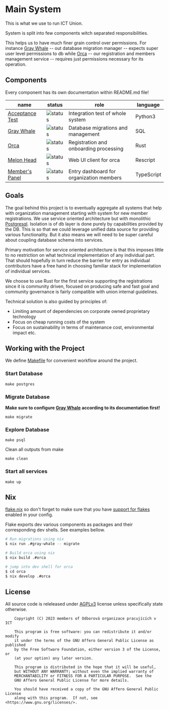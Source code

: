 # Main System

This is what we use to run ICT Union.

System is split into few components witch separated responsibilities.

This helps us to have much finer grain control over permissions.
For instance [Gray Whale](gray-whale) -- out database migration manager --
expects super user level permissions to db
while [Orca](orca) -- our registration and members management service --
requires just permissions necessary for its operation.

## Components

Every component has its own documentation within README.md file!

| name                                         | status                                                                                                               | role                                      | language   |
|----------------------------------------------|----------------------------------------------------------------------------------------------------------------------|-------------------------------------------|------------|
| [Acceptance Test](acceptance-test)           | ![status](https://github.com/ictunion/main-system/actions/workflows/acceptance-test.yaml/badge.svg?branch=main)      | Integration test of whole system          | Python3    |
| [Gray Whale](gray-whale)                     | ![status](https://github.com/ictunion/main-system/actions/workflows/gray-whale.yaml/badge.svg?branch=main)           | Database migrations and management        | SQL        |
| [Orca](orca)                                 | ![status](https://github.com/ictunion/main-system/actions/workflows/orca.yaml/badge.svg?branch=main)                 | Registration and onboarding processing    | Rust       |
| [Melon Head](melon-head)                     | ![status](https://github.com/ictunion/main-system/actions/workflows/melon-head.yaml/badge.svg?branch=main)           | Web UI client for orca                    | Rescript   |
| [Member's Panel](members-panel)              | ![status](https://github.com/ictunion/main-system/actions/workflows/members-panel.yaml/badge.svg?branch=main)        | Entry dashboard for organization members  | TypeScript |

## Goals

The goal behind this project is to eventually aggregate all systems that help
with organization management starting with system for new member registrations.
We use service oriented architecture but with monolithic [Postgresql](https://www.postgresql.org/).
Isolation is of db layer is done purely by capabilities provided by the DB.
This is so that we could leverage unified data source for providing various functionality.
But it also means we will need to be super careful about coupling database schema into services.

Primary motivation for service oriented architecture is that this imposes little to no restriction
on what technical implementation of any individual part. That should hopefully in turn reduce
the barrier for entry as individual contributors have a free hand in choosing familiar stack for
implementation of individual services.

We choose to use Rust for the first service supporting the registrations since it is community driven,
focused on producing safe and fast goal and community governance is fairly compatible with union internal
guidelines.

Technical solution is also guided by principles of:

- Limiting amount of dependencies on corporate owned proprietary technology
- Focus on cheap running costs of the system
- Focus on sustainability in terms of maintenance cost, environmental impact etc.

## Working with the Project

We define [Makefile](Makefile) for convenient workflow around the project.

### Start Database

```
make postgres
```

### Migrate Database

__Make sure to configure [Gray Whale](gray-whale) according to its documentation first!__

```
make migrate
```

### Explore Database

```
make psql
```

Clean all outputs from make

```
make clean
```

### Start all services

```
make up
```

## Nix

[flake.nix](https://nixos.wiki/wiki/Flakes) so don't forget to make sure that you have [support for flakes](https://nixos.wiki/wiki/Flakes) enabled in your config.

Flake exports dev various components as packages and their corresponding dev shells. See examples bellow.

```bash
# Run migrations using nix
$ nix run .#gray-whale -- migrate

# Build orca using nix
$ nix build .#orca

# jump into dev shell for orca
$ cd orca
$ nix develop .#orca
```

## License

All source code is releleased under [AGPLv3](LICENSE) license unless specifically state otherwise.

````
    Copyright (C) 2023 members of Odborová organizace pracujících v ICT

    This program is free software: you can redistribute it and/or modify
    it under the terms of the GNU Affero General Public License as published
    by the Free Software Foundation, either version 3 of the License, or
    (at your option) any later version.

    This program is distributed in the hope that it will be useful,
    but WITHOUT ANY WARRANTY; without even the implied warranty of
    MERCHANTABILITY or FITNESS FOR A PARTICULAR PURPOSE.  See the
    GNU Affero General Public License for more details.

    You should have received a copy of the GNU Affero General Public License
    along with this program.  If not, see <https://www.gnu.org/licenses/>.
````
